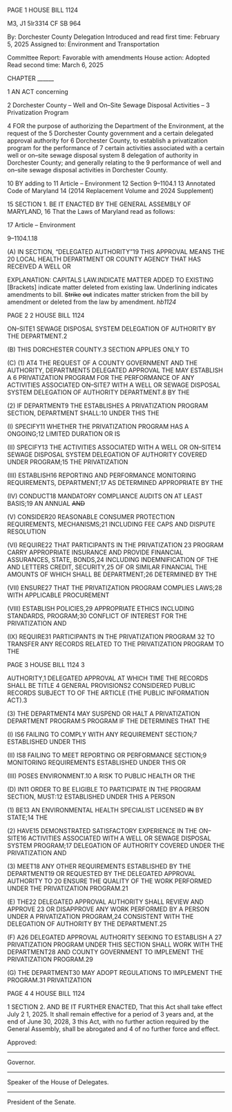 PAGE 1
HOUSE BILL 1124

M3, J1 5lr3314
CF SB 964

By: Dorchester County Delegation
Introduced and read first time: February 5, 2025
Assigned to: Environment and Transportation

Committee Report: Favorable with amendments
House action: Adopted
Read second time: March 6, 2025

CHAPTER ______

1 AN ACT concerning

2 Dorchester County – Well and On–Site Sewage Disposal Activities –
3 Privatization Program

4 FOR the purpose of authorizing the Department of the Environment, at the request of the
5 Dorchester County government and a certain delegated approval authority for
6 Dorchester County, to establish a privatization program for the performance of
7 certain activities associated with a certain well or on–site sewage disposal system
8 delegation of authority in Dorchester County; and generally relating to the
9 performance of well and on–site sewage disposal activities in Dorchester County.

10 BY adding to
11 Article – Environment
12 Section 9–1104.1
13 Annotated Code of Maryland
14 (2014 Replacement Volume and 2024 Supplement)

15 SECTION 1. BE IT ENACTED BY THE GENERAL ASSEMBLY OF MARYLAND,
16 That the Laws of Maryland read as follows:

17 Article – Environment

9–1104.1.18

(A) IN SECTION, “DELEGATED AUTHORITY”19 THIS APPROVAL MEANS THE
20 LOCAL HEALTH DEPARTMENT OR COUNTY AGENCY THAT HAS RECEIVED A WELL OR

EXPLANATION: CAPITALS LAW.INDICATE MATTER ADDED TO EXISTING
[Brackets] indicate matter deleted from existing law.
Underlining indicates amendments to bill.
~~Strike~~ ~~out~~ indicates matter stricken from the bill by amendment or deleted from the law by
amendment. *hb1124*

PAGE 2
2 HOUSE BILL 1124

ON–SITE1 SEWAGE DISPOSAL SYSTEM DELEGATION OF AUTHORITY BY THE
DEPARTMENT.2

(B) THIS DORCHESTER COUNTY.3 SECTION APPLIES ONLY TO

(C) (1) AT4 THE REQUEST OF A COUNTY GOVERNMENT AND THE
AUTHORITY, DEPARTMENT5 DELEGATED APPROVAL THE MAY ESTABLISH A
6 PRIVATIZATION PROGRAM FOR THE PERFORMANCE OF ANY ACTIVITIES ASSOCIATED
ON–SITE7 WITH A WELL OR SEWAGE DISPOSAL SYSTEM DELEGATION OF AUTHORITY
DEPARTMENT.8 BY THE

(2) IF DEPARTMENT9 THE ESTABLISHES A PRIVATIZATION PROGRAM
SECTION, DEPARTMENT SHALL:10 UNDER THIS THE

(I) SPECIFY11 WHETHER THE PRIVATIZATION PROGRAM HAS A
ONGOING;12 LIMITED DURATION OR IS

(II) SPECIFY13 THE ACTIVITIES ASSOCIATED WITH A WELL OR
ON–SITE14 SEWAGE DISPOSAL SYSTEM DELEGATION OF AUTHORITY COVERED UNDER
PROGRAM;15 THE PRIVATIZATION

(III) ESTABLISH16 REPORTING AND PERFORMANCE MONITORING
REQUIREMENTS, DEPARTMENT;17 AS DETERMINED APPROPRIATE BY THE

(IV) CONDUCT18 MANDATORY COMPLIANCE AUDITS ON AT LEAST
BASIS;19 AN ANNUAL ~~AND~~

(V) CONSIDER20 REASONABLE CONSUMER PROTECTION
REQUIREMENTS, MECHANISMS;21 INCLUDING FEE CAPS AND DISPUTE RESOLUTION

(VI) REQUIRE22 THAT PARTICIPANTS IN THE PRIVATIZATION
23 PROGRAM CARRY APPROPRIATE INSURANCE AND PROVIDE FINANCIAL
ASSURANCES, STATE, BONDS,24 INCLUDING INDEMNIFICATION OF THE AND LETTERS
CREDIT, SECURITY,25 OF OR SIMILAR FINANCIAL THE AMOUNTS OF WHICH SHALL BE
DEPARTMENT;26 DETERMINED BY THE

(VII) ENSURE27 THAT THE PRIVATIZATION PROGRAM COMPLIES
LAWS;28 WITH APPLICABLE PROCUREMENT

(VIII) ESTABLISH POLICIES,29 APPROPRIATE ETHICS INCLUDING
STANDARDS, PROGRAM;30 CONFLICT OF INTEREST FOR THE PRIVATIZATION AND

(IX) REQUIRE31 PARTICIPANTS IN THE PRIVATIZATION PROGRAM
32 TO TRANSFER ANY RECORDS RELATED TO THE PRIVATIZATION PROGRAM TO THE

PAGE 3
HOUSE BILL 1124 3

AUTHORITY,1 DELEGATED APPROVAL AT WHICH TIME THE RECORDS SHALL BE
TITLE 4 GENERAL PROVISIONS2 CONSIDERED PUBLIC RECORDS SUBJECT TO OF THE
ARTICLE (THE PUBLIC INFORMATION ACT).3

(3) THE DEPARTMENT4 MAY SUSPEND OR HALT A PRIVATIZATION
DEPARTMENT PROGRAM:5 PROGRAM IF THE DETERMINES THAT THE

(I) IS6 FAILING TO COMPLY WITH ANY REQUIREMENT
SECTION;7 ESTABLISHED UNDER THIS

(II) IS8 FAILING TO MEET REPORTING OR PERFORMANCE
SECTION;9 MONITORING REQUIREMENTS ESTABLISHED UNDER THIS OR

(III) POSES ENVIRONMENT.10 A RISK TO PUBLIC HEALTH OR THE

(D) IN11 ORDER TO BE ELIGIBLE TO PARTICIPATE IN THE PROGRAM
SECTION, MUST:12 ESTABLISHED UNDER THIS A PERSON

(1) BE13 AN ENVIRONMENTAL HEALTH SPECIALIST LICENSED ~~IN~~ BY
STATE;14 THE

(2) HAVE15 DEMONSTRATED SATISFACTORY EXPERIENCE IN THE
ON–SITE16 ACTIVITIES ASSOCIATED WITH A WELL OR SEWAGE DISPOSAL SYSTEM
PROGRAM;17 DELEGATION OF AUTHORITY COVERED UNDER THE PRIVATIZATION AND

(3) MEET18 ANY OTHER REQUIREMENTS ESTABLISHED BY THE
DEPARTMENT19 OR REQUESTED BY THE DELEGATED APPROVAL AUTHORITY TO
20 ENSURE THE QUALITY OF THE WORK PERFORMED UNDER THE PRIVATIZATION
PROGRAM.21

(E) THE22 DELEGATED APPROVAL AUTHORITY SHALL REVIEW AND APPROVE
23 OR DISAPPROVE ANY WORK PERFORMED BY A PERSON UNDER A PRIVATIZATION
PROGRAM,24 CONSISTENT WITH THE DELEGATION OF AUTHORITY BY THE
DEPARTMENT.25

(F) A26 DELEGATED APPROVAL AUTHORITY SEEKING TO ESTABLISH A
27 PRIVATIZATION PROGRAM UNDER THIS SECTION SHALL WORK WITH THE
DEPARTMENT28 AND COUNTY GOVERNMENT TO IMPLEMENT THE PRIVATIZATION
PROGRAM.29

(G) THE DEPARTMENT30 MAY ADOPT REGULATIONS TO IMPLEMENT THE
PROGRAM.31 PRIVATIZATION

PAGE 4
4 HOUSE BILL 1124

1 SECTION 2. AND BE IT FURTHER ENACTED, That this Act shall take effect July
2 1, 2025. It shall remain effective for a period of 3 years and, at the end of June 30, 2028,
3 this Act, with no further action required by the General Assembly, shall be abrogated and
4 of no further force and effect.

Approved:

________________________________________________________________________________
Governor.

________________________________________________________________________________
Speaker of the House of Delegates.

________________________________________________________________________________
President of the Senate.